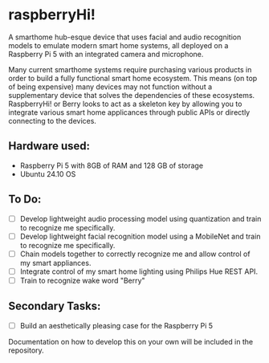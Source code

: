 # raspberryHi!

A smarthome hub-esque device that uses facial and audio recognition models to emulate modern smart home systems, all deployed on a Raspberry Pi 5 with an integrated camera and microphone. 

Many current smarthome systems require purchasing various products in order to build a fully functional smart home ecosystem. This means (on top of being expensive) many devices may not function without a supplementary device that solves the dependencies of these ecosystems. RaspberryHi! or Berry looks to act as a skeleton key by allowing you to integrate various smart home applicances through public APIs or directly connecting to the devices.

## Hardware used:
- Raspberry Pi 5 with 8GB of RAM and 128 GB of storage
- Ubuntu 24.10 OS

## To Do:
- [ ] Develop lightweight audio processing model using quantization and train to recognize me specifically.
- [ ] Develop lightweight facial recognition model using a MobileNet and train to recognize me specifically.
- [ ] Chain models together to correctly recognize me and allow control of my smart appliances.
- [ ] Integrate control of my smart home lighting using Philips Hue REST API.
- [ ] Train to recognize wake word "Berry"

## Secondary Tasks:
- [ ] Build an aesthetically pleasing case for the Raspberry Pi 5

Documentation on how to develop this on your own will be included in the repository.
